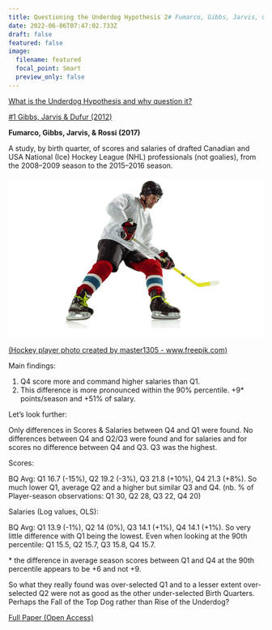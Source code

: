 ```yaml
---
title: Questioning the Underdog Hypothesis 2# Fumarco, Gibbs, Jarvis, & Rossi
date: 2022-06-06T07:47:02.733Z
draft: false
featured: false
image:
  filename: featured
  focal_point: Smart
  preview_only: false
---
```

<meta name="twitter:card" content="summary_large_image" />
<meta name="twitter:site" content="@nothirdman" />
<meta name="twitter:title" content="Questioning the Underdog Hypothesis 2" />
<meta name="twitter:description" content="The second in a series of article questioning the Underdog Hypothesis starting with Fumarco et al 2017 investigation into ice hockey." />
<meta name="twitter:image" content="https://onemoresummer.co.uk/post/questioning-the-underdog-hypothesis-2-fumarco-gibbs-jarvis-rossi/ice-hockey.jpg" />

[What is the Underdog Hypothesis and why question it?](https://onemoresummer.co.uk/post/questioning-the-underdog-hypothesis-an-introduction/)

[\#1 Gibbs, Jarvis & Dufur (2012)](https://onemoresummer.co.uk/post/questioning-the-underdog-hypothesis-1/)

**Fumarco, Gibbs, Jarvis, & Rossi (2017)**

A study, by birth quarter, of scores and salaries of drafted Canadian and USA National (Ice) Hockey League (NHL) professionals (not goalies), from the 2008–2009 season to the 2015–2016 season.

![](ice-hockey.jpg "Hockey player photo created by master1305 - www.freepik.com")

[(Hockey player photo created by master1305 - www.freepik.com)](https://www.freepik.com/photos/hockey-player)

[](https://www.freepik.com/photos/hockey-player)Main findings:

1. Q4 score more and command higher salaries than Q1.
2. This difference is more pronounced within the 90% percentile. +9* points/season and +51% of salary.

Let’s look further:

Only differences in Scores & Salaries between Q4 and Q1 were found. No differences between Q4 and Q2/Q3 were found and for salaries and for scores no difference between Q4 and Q3. Q3 was the highest.

Scores:

BQ Avg: Q1 16.7 (-15%), Q2 19.2 (-3%), Q3 21.8 (+10%), Q4 21.3 (+8%). So much lower Q1, average Q2 and a higher but similar Q3 and Q4. (nb. % of Player-season observations: Q1 30, Q2 28, Q3 22, Q4 20)

Salaries (Log values, OLS):

BQ Avg: Q1 13.9 (-1%), Q2 14 (0%), Q3 14.1 (+1%), Q4 14.1 (+1%). So very little difference with Q1 being the lowest. Even when looking at the 90th percentile: Q1 15.5, Q2 15.7, Q3 15.8, Q4 15.7.

\* the difference in average season scores between Q1 and Q4 at the 90th percentile appears to be +6 and not +9.

So what they really found was over-selected Q1 and to a lesser extent over-selected Q2 were not as good as the other under-selected Birth Quarters. Perhaps the Fall of the Top Dog rather than Rise of the Underdog?

[Full Paper (Open Access)](https://journals.plos.org/plosone/article?id=10.1371/journal.pone.0182827)

[](https://journals.plos.org/plosone/article?id=10.1371/journal.pone.0182827)